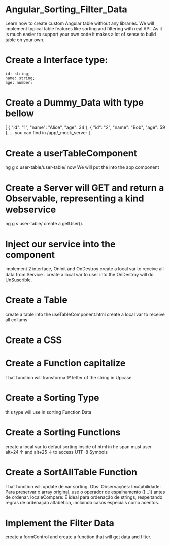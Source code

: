 # Angular_Sorting_Filter_Data
Learn how to create custom Angular table without any libraries. We will implement typical table features like sorting and filtering with real API. As it is much easier to support your own code it makes a lot of sense to build table on your own.

# Create a Interface type:
    id: string;
    name: string;
    age: number;
# Create a Dummy_Data with type bellow
[
  { "id": "1", "name": "Alice", "age": 34 },
  { "id": "2", "name": "Bob", "age": 59 },
   ...
   you can find in /app/_mock_server
]

# Create a userTableComponent 
  ng g c user-table/user-table/
  now We will put the <app-user-table></app-user-table> into the app component

# Create a Server will GET and  return a Observable, representing a kind webservice
ng g s user-table/
create a getUser().

# Inject our service into the component
implement 2 interface, OnInit and OnDestroy
create a local var to receive all data from Service .
create a local var to user into the OnDestroy will do UnSuscrible.

# Create a Table
create a table into the useTableComponent.html
create a local var to receive all collums

# Create a CSS

# Create a Function capitalize
That function will transforma 1º letter of the string in Upcase

# Create a Sorting Type
this type will use in sorting Function Data

# Create a Sorting Functions
create a local var to defaut sorting
inside of html in he span must user  alt+24 ↑ and alt+25 ↓ to access UTF-8 Symbols

# Create a SortAllTable Function
That function will update de var sorting.
Obs: Observações:
Imutabilidade: Para preservar o array original, use o operador de espalhamento ([...]) antes de ordenar.
localeCompare: É ideal para ordenação de strings, respeitando regras de ordenação alfabética, incluindo casos especiais como acentos.

# Implement the Filter Data
create a formControl and create a function that will get data and filter.










